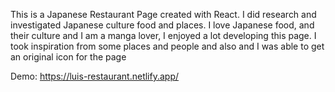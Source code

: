 This is a Japanese Restaurant Page created with React. I did research and investigated Japanese culture food and places. I love Japanese food, and their culture and I am a manga lover, I enjoyed a lot developing this page. I took inspiration from some places and people and also and I was able to get an original icon for the page

Demo:
https://luis-restaurant.netlify.app/
